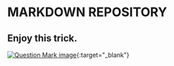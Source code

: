 # MARKDOWN REPOSITORY

## Enjoy this trick.

[![Question Mark image](https://upload.wikimedia.org/wikipedia/commons/thumb/5/55/Question_Mark.svg/2560px-Question_Mark.svg.png)](https://random.dog/){:target="_blank"}
